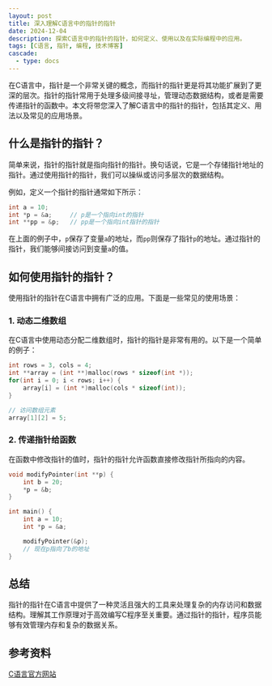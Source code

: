 ```yaml
---
layout: post
title: 深入理解C语言中的指针的指针
date: 2024-12-04
description: 探索C语言中的指针的指针，如何定义、使用以及在实际编程中的应用。
tags: [C语言, 指针, 编程, 技术博客]
cascade:
  - type: docs
---
```



在C语言中，指针是一个非常关键的概念，而指针的指针更是将其功能扩展到了更深的层次。指针的指针常用于处理多级间接寻址，管理动态数据结构，或者是需要传递指针的函数中。本文将带您深入了解C语言中的指针的指针，包括其定义、用法以及常见的应用场景。

## 什么是指针的指针？

简单来说，指针的指针就是指向指针的指针。换句话说，它是一个存储指针地址的指针。通过使用指针的指针，我们可以操纵或访问多层次的数据结构。

例如，定义一个指针的指针通常如下所示：

```c
int a = 10;
int *p = &a;     // p是一个指向int的指针
int **pp = &p;   // pp是一个指向int指针的指针
```

在上面的例子中，`p`保存了变量`a`的地址，而`pp`则保存了指针`p`的地址。通过指针的指针，我们能够间接访问到变量`a`的值。

## 如何使用指针的指针？

使用指针的指针在C语言中拥有广泛的应用。下面是一些常见的使用场景：

### 1. 动态二维数组

在C语言中使用动态分配二维数组时，指针的指针是非常有用的。以下是一个简单的例子：

```c
int rows = 3, cols = 4;
int **array = (int **)malloc(rows * sizeof(int *));
for(int i = 0; i < rows; i++) {
    array[i] = (int *)malloc(cols * sizeof(int));
}

// 访问数组元素
array[1][2] = 5;
```

### 2. 传递指针给函数

在函数中修改指针的值时，指针的指针允许函数直接修改指针所指向的内容。

```c
void modifyPointer(int **p) {
    int b = 20;
    *p = &b;
}

int main() {
    int a = 10;
    int *p = &a;

    modifyPointer(&p);
    // 现在p指向了b的地址
}
```


## 总结

指针的指针在C语言中提供了一种灵活且强大的工具来处理复杂的内存访问和数据结构。理解其工作原理对于高效编写C程序至关重要。通过指针的指针，程序员能够有效管理内存和复杂的数据关系。

## 参考资料

[C语言官方网站](https://en.cppreference.com/w/c)

